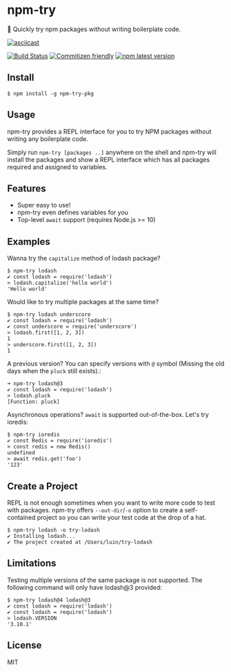 # npm-try

🚆 Quickly try npm packages without writing boilerplate code.

[![asciicast](https://asciinema.org/a/uvrmZbKgqrFXLZVJUJGv7n8Ew.svg)](https://asciinema.org/a/uvrmZbKgqrFXLZVJUJGv7n8Ew)

[![Build Status](https://travis-ci.org/luin/npm-try.svg?branch=master)](https://travis-ci.org/luin/npm-try)
[![Commitizen friendly](https://img.shields.io/badge/commitizen-friendly-brightgreen.svg)](http://commitizen.github.io/cz-cli/)
[![npm latest version](https://img.shields.io/npm/v/npm-try/latest.svg)](https://www.npmjs.com/package/npm-try)

## Install

```shell
$ npm install -g npm-try-pkg
```

## Usage

npm-try provides a REPL interface for you to try NPM packages without writing any boilerplate code.

Simply run `npm-try [packages ..]` anywhere on the shell and npm-try will install the packages and show a REPL interface which has all packages required and assigned to variables.

## Features

* Super easy to use!
* npm-try even defines variables for you
* Top-level `await` support (requires Node.js >= 10)

## Examples

Wanna try the `capitalize` method of lodash package?

```shell
$ npm-try lodash
✔ const lodash = require('lodash')
> lodash.capitalize('hello world')
'Hello world'
```

Would like to try multiple packages at the same time?

```shell
$ npm-try lodash underscore
✔ const lodash = require('lodash')
✔ const underscore = require('underscore')
> lodash.first([1, 2, 3])
1
> underscore.first([1, 2, 3])
1
```

A previous version? You can specify versions with `@` symbol (Missing the old days when the `pluck` still exists).:

```shell
➜ npm-try lodash@3
✔ const lodash = require('lodash')
> lodash.pluck
[Function: pluck]
```

Asynchronous operations? `await` is supported out-of-the-box. Let's try ioredis:

```shell
$ npm-try ioredis
✔ const Redis = require('ioredis')
> const redis = new Redis()
undefined
> await redis.get('foo')
'123'
```

## Create a Project
REPL is not enough sometimes when you want to write more code to test with packages. npm-try offers `--out-dir`/`-o` option to create a self-contained project so you can write your test code at the drop of a hat.

```shell
$ npm-try lodash -o try-lodash
✔ Installing lodash...
✔ The project created at /Users/luin/try-lodash
```

## Limitations

Testing multiple versions of the same package is not supported. The following command will only have lodash@3 provided:

```shell
$ npm-try lodash@4 lodash@3
✔ const lodash = require('lodash')
✔ const lodash = require('lodash')
> lodash.VERSION
'3.10.1'
```

## License

MIT
